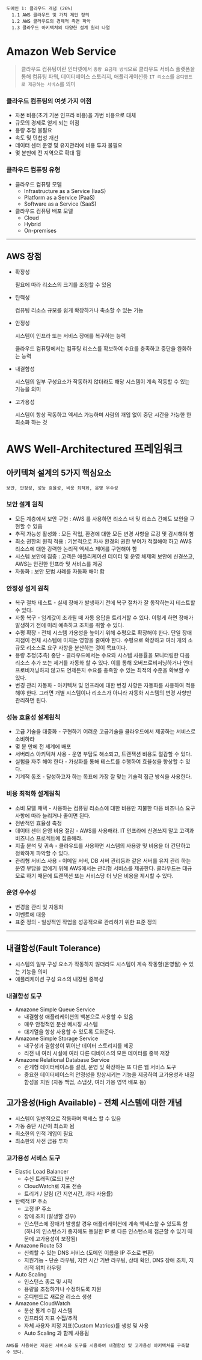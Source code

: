 ```
도메인 1: 클라우드 개념 (26%)
  1.1 AWS 클라우드 및 가치 제안 정의
  1.2 AWS 클라우드의 경제적 측면 파악
  1.3 클라우드 아키텍처의 다양한 설계 원리 나열
```

# Amazon Web Service

> 클라우드 컴퓨팅이란 인터넷에서 `종량 요금제 방식`으로 클라우드 서비스 플랫폼을 통해 컴퓨팅 파워, 데이터베이스 스토리지, 애플리케이션등 `IT 리소스`를 `온디맨드로 제공하는 서비스`를 의미

### 클라우드 컴퓨팅의 여섯 가지 이점
- 자본 비용(초기 기본 인프라 비용)을 가변 비용으로 대체
- 규모의 경제로 얻게 되는 이점
- 용량 추정 불필요
- 속도 및 민첩성 개선
- 데이터 센터 운영 및 유지관리에 비용 투자 불필요
- 몇 분만에 전 지역으로 확대 됨

### 클라우드 컴퓨팅 유형
- 클라우드 컴퓨팅 모델
  - Infrastructure as a Service (IaaS)
  - Platform as a Service (PaaS)
  - Software as a Service (SaaS)
- 클라우드 컴퓨팅 배포 모델
  - Cloud
  - Hybrid
  - On-premises

---

## AWS 장점

- 확장성

  필요에 따라 리소스의 크기를 조정할 수 있음

- 탄력성

  컴퓨팅 리소스 규모를 쉽게 확장하거나 축소할 수 있는 기능

- 안정성

  시스템이 인프라 또는 서비스 장애를 복구하는 능력

  클라우드 컴퓨팅에서는 컴퓨팅 리소스를 확보하여 수요를 충족하고 중단을 완화하는 능력

- 내결함성

  시스템의 일부 구성요소가 작동하지 않더라도 해당 시스템이 계속 작동할 수 있는 기능을 의미

- 고가용성

  시스템이 항상 작동하고 엑세스 가능하며 사람의 개입 없이 중단 시간을 가능한 한 최소화 하는 것

# AWS Well-Architectured 프레임워크
## 아키텍쳐 설계의 5가지 핵심요소
```
보안, 안정성, 성능 효율성, 비용 최적화, 운영 우수성
```
### 보안 설계 원칙
- 모든 계층에서 보안 구현 : AWS 를 사용하면 리소스 내 및 리소스 간에도 보안을 구현할 수 있음
- 추적 가능성 활성화 : 모든 작업, 환경에 대한 모든 변경 사항을 로깅 및 감시해야 함
- 최소 권한의 원칙 적용 : 기본적으로 자사 환경의 권한 부여가 적절해야 하고 AWS 리소스에 대한 강력한 논리적 엑세스 제어를 구현해야 함
- 시스템 보안에 집중 : 고객은 애플리케이션 데이터 및 운영 체제의 보안에 신경쓰고, AWS는 안전한 인프라 및 서비스를 제공
- 자동화 : 보안 모범 사례를 자동화 해야 함

### 안정성 설계 원칙
- 복구 절차 테스트 - 실제 장애가 발생하기 전에 복구 절차가 잘 동작하는지 테스트할 수 있다.
- 자동 복구 - 임계값이 초과될 때 자동 응답을 트리거할 수 있다. 이렇게 하면 장애가 발생하기 전에 미리 예측하고 조치를 취할 수 있다.
- 수평 확장 - 전체 시스템 가용성을 높이기 위해 수평으로 확장해야 한다. 단일 장애 지점이 전체 시스템에 미치는 영향을 줄여야 한다. 수평으로 확장하고 여러 개의 소규모 리소스로 요구 사항을 분산하는 것이 목표이다.
- 용량 추정(추측) 중단 - 클라우드에서는 수요와 시스템 사용률을 모니터링한 다음 리소스 추가 또는 제거를 자동화 할 수 있다. 이를 통해 오버프로비저닝하거나 언더프로비저닝하지 않고도 언제든지 수요를 충족할 수 있는 최적의 수준을 확보할 수 있다.
- 변경 관리 자동화 - 아키텍쳐 및 인프라에 대한 변경 사항은 자동화를 사용하여 적용해야 한다. 그러면 개별 시스템이나 리소스가 아니라 자동화 시스템의 변경 사항만 관리하면 된다.

### 성능 효율성 설계원칙
- 고급 기술을 대중화 - 구현하기 어려운 고급기술을 클라우드에서 제공하는 서비스로 소비하라
- 몇 분 만에 전 세계에 배포
- 서버리스 아키텍쳐 사용 - 운영 부담도 해소되고, 트랜잭션 비용도 절감할 수 있다.
- 실험을 자주 해야 한다 - 가상화를 통해 테스트를 수행하여 효율성을 향상할 수 있다.
- 기계적 동조 - 달성하고자 하는 목표에 가장 잘 맞는 기술적 접근 방식을 사용한다.

### 비용 최적화 설계원칙
- 소비 모델 채택 - 사용하는 컴퓨팅 리소스에 대한 비용만 지불한 다음 비즈니스 요구사항에 따라 늘리거나 줄이면 된다.
- 전반적인 효율성 측정 
- 데이터 센터 운영 비용 절감 - AWS를 사용해라. IT 인프라에 신경쓰지 말고 고객과 비즈니스 프로젝트에 집중해라.
- 지출 분석 및 귀속 - 클라우드를 사용하면 시스템의 사용량 및 비용을 더 간단하고 정확하게 파악할 수 있다.
- 관리형 서비스 사용 - 이메일 서버, DB 서버 관리등과 같은 서버를 유지 관리 하는 운영 부담을 없에기 위해 AWS에서는 관리형 서비스를 제공한다. 클라우드는 대규모로 하기 때문에 트랜잭션 또는 서비스당 더 낮은 비용을 제시할 수 있다.

### 운영 우수성
- 변경을 관리 및 자동화
- 이벤트에 대응
- 표준 정의 - 일상적인 작업을 성공적으로 관리하기 위한 표준 정의

---

## 내결함성(Fault Tolerance)
- 시스템의 일부 구성 요소가 작동하지 않더라도 시스템이 계속 작동할(운영될) 수 있는 기능을 의미
- 애플리케이션 구성 요소의 내장된 중복성

### 내결함성 도구
- Amazone Simple Queue Service
  - 내결함성 애플리케이션의 백본으로 사용할 수 있음
  - 매우 안정적인 분산 메시징 시스템
  - 대기열을 항상 사용할 수 있도록 도와준다.
- Amazone Simple Storage Service
  - 내구성과 결함성이 뛰어난 데이터 스토리지를 제공
  - 리전 내 여러 시설에 여러 다른 디바이스의 모든 데이터를 중복 저장
- Amazone Relational Database Service
  - 관게형 데이터베이스를 설정, 운영 및 확장하는 또 다른 웹 서비스 도구
  - 중요한 데이터베이스의 안정성을 향상시키는 기능을 제공하여 고가용성과 내결함성을 지원 (자동 백업, 스냅샷, 여러 가용 영역 배포 등)

## 고가용성(High Available) - 전체 시스템에 대한 개념
- 시스템이 일반적으로 작동하며 액세스 할 수 있음
- 가동 중단 시간이 최소화 됨
- 최소한의 인적 개입이 필요
- 최소한의 사전 금융 투자

### 고가용성 서비스 도구
- Elastic Load Balancer
  - 수신 트래픽(로드) 분산
  - CloudWatch로 지표 전송
  - 트리거 / 알림 (긴 지연시간, 과다 사용률)
- 탄력적 IP 주소
  - 고정 IP 주소
  - 장애 조치 (발생할 경우)
  - 인스턴스에 장애가 발생할 경우 애플리케이션에 계속 액세스할 수 있도록 함
    (하나의 인스턴스가 중지해도 동일한 IP 로 다른 인스턴스에 접근할 수 있기 때문에 고가용성이 보장됨)
- Amazone Route 53
  - 신뢰할 수 있는 DNS 서비스 (도메인 이름을 IP 주소로 변환)
  - 지원기능 - 단순 라우팅, 지연 시간 기반 라우팅, 상태 확인, DNS 장애 조치, 지리적 위치 라우팅
- Auto Scaling
  - 인스턴스 종료 및 시작
  - 용량을 조정하거나 수정하도록 지원
  - 온디맨드로 새로운 리소스 생성
- Amazone CloudWatch
  - 분산 통계 수집 시스템
  - 인프라의 지표 수집/추적
  - 자체 사용자 지정 지표(Custom Matrics)를 생성 및 사용
  - Auto Scaling 과 함께 사용됨

```
AWS를 사용하면 제공된 서비스와 도구를 시용하여 내결함성 및 고가용성 아키텍쳐를 구축할 수 있다.
```